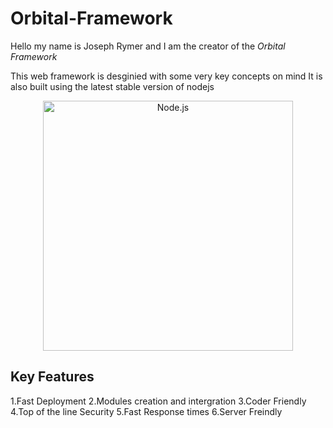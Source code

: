 # Orbital-Framework

Hello my name is Joseph Rymer and I am the creator of the *Orbital Framework* 

This web framework is desginied with some very key concepts on mind 
It is also built using the latest stable version of nodejs

<html>
<p align="center">
  <a href="https://nodejs.org/">
    <img alt="Node.js" src="https://nodejs.org/static/images/logo-light.svg" width="400"/>
  </a>
</p>
</html>

## Key Features

1.Fast Deployment 
2.Modules creation and intergration
3.Coder Friendly
4.Top of the line Security 
5.Fast Response times 
6.Server Freindly



